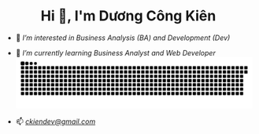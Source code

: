 <h1 align="center">Hi 👋, I'm Dương Công Kiên</h1>

- 👀 *I’m interested in Business Analysis (BA) and Development (Dev)*

- 🌱 *I’m currently learning Business Analyst and Web Developer*
![snake gif](https://github.com/Kine-code/Kine-code/blob/output/github-contribution-grid-snake.svg)

- 📫 *ckiendev@gmail.com*


